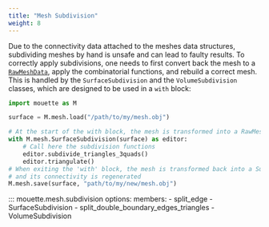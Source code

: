 ```yaml
---
title: "Mesh Subdivision"
weight: 8
---
```


Due to the connectivity data attached to the meshes data structures, subdividing meshes by hand is unsafe and can lead to faulty results. To correctly apply subdivisions, one needs to first convert back the mesh to a [`RawMeshData`](mouette.mesh.mesh_data.RawMeshData), apply the combinatorial functions, and rebuild a correct mesh. This is handled by the `SurfaceSubdivision` and the `VolumeSubdivision` classes, which are designed to be used in a `with` block:

```python
import mouette as M

surface = M.mesh.load("/path/to/my/mesh.obj")

# At the start of the with block, the mesh is transformed into a RawMeshData and its connectivity is disabled
with M.mesh.SurfaceSubdivision(surface) as editor:
    # Call here the subdivision functions
    editor.subdivide_triangles_3quads()
    editor.triangulate()
# When exiting the 'with' block, the mesh is transformed back into a SurfaceMesh
# and its connectivity is regenerated
M.mesh.save(surface, "path/to/my/new/mesh.obj")
```

::: mouette.mesh.subdivision
    options:
        members:
            - split_edge
            - SurfaceSubdivision
            - split_double_boundary_edges_triangles
            - VolumeSubdivision
